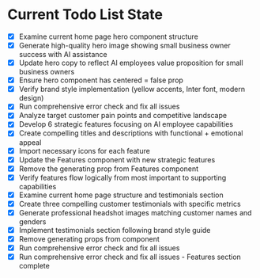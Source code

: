<!-- DO NOT EDIT - Managed by todo_list tool -->
<!-- Updated: 2025-09-25T15:17:02.974Z -->

# Current Todo List State

- [x] Examine current home page hero component structure
- [x] Generate high-quality hero image showing small business owner success with AI assistance
- [x] Update hero copy to reflect AI employees value proposition for small business owners
- [x] Ensure hero component has centered = false prop
- [x] Verify brand style implementation (yellow accents, Inter font, modern design)
- [x] Run comprehensive error check and fix all issues
- [x] Analyze target customer pain points and competitive landscape
- [x] Develop 6 strategic features focusing on AI employee capabilities
- [x] Create compelling titles and descriptions with functional + emotional appeal
- [x] Import necessary icons for each feature
- [x] Update the Features component with new strategic features
- [x] Remove the generating prop from Features component
- [x] Verify features flow logically from most important to supporting capabilities
- [x] Examine current home page structure and testimonials section
- [x] Create three compelling customer testimonials with specific metrics
- [x] Generate professional headshot images matching customer names and genders
- [x] Implement testimonials section following brand style guide
- [x] Remove generating props from component
- [x] Run comprehensive error check and fix all issues
- [x] Run comprehensive error check and fix all issues - Features section complete
